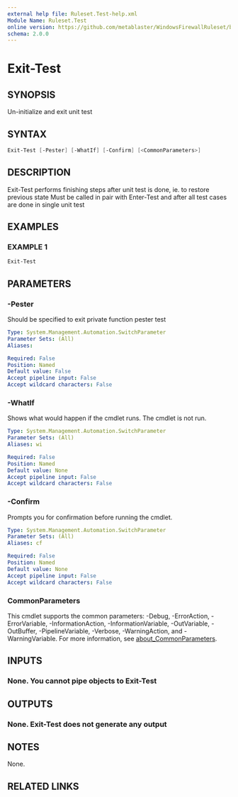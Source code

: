 ```yaml
---
external help file: Ruleset.Test-help.xml
Module Name: Ruleset.Test
online version: https://github.com/metablaster/WindowsFirewallRuleset/blob/master/Modules/Ruleset.Test/Help/en-US/Exit-Test.md
schema: 2.0.0
---
```


# Exit-Test

## SYNOPSIS

Un-initialize and exit unit test

## SYNTAX

```powershell
Exit-Test [-Pester] [-WhatIf] [-Confirm] [<CommonParameters>]
```

## DESCRIPTION

Exit-Test performs finishing steps after unit test is done, ie.
to restore previous state
Must be called in pair with Enter-Test and after all test cases are done in single unit test

## EXAMPLES

### EXAMPLE 1

```powershell
Exit-Test
```

## PARAMETERS

### -Pester

Should be specified to exit private function pester test

```yaml
Type: System.Management.Automation.SwitchParameter
Parameter Sets: (All)
Aliases:

Required: False
Position: Named
Default value: False
Accept pipeline input: False
Accept wildcard characters: False
```

### -WhatIf

Shows what would happen if the cmdlet runs.
The cmdlet is not run.

```yaml
Type: System.Management.Automation.SwitchParameter
Parameter Sets: (All)
Aliases: wi

Required: False
Position: Named
Default value: None
Accept pipeline input: False
Accept wildcard characters: False
```

### -Confirm

Prompts you for confirmation before running the cmdlet.

```yaml
Type: System.Management.Automation.SwitchParameter
Parameter Sets: (All)
Aliases: cf

Required: False
Position: Named
Default value: None
Accept pipeline input: False
Accept wildcard characters: False
```

### CommonParameters

This cmdlet supports the common parameters: -Debug, -ErrorAction, -ErrorVariable, -InformationAction, -InformationVariable, -OutVariable, -OutBuffer, -PipelineVariable, -Verbose, -WarningAction, and -WarningVariable. For more information, see [about_CommonParameters](http://go.microsoft.com/fwlink/?LinkID=113216).

## INPUTS

### None. You cannot pipe objects to Exit-Test

## OUTPUTS

### None. Exit-Test does not generate any output

## NOTES

None.

## RELATED LINKS
